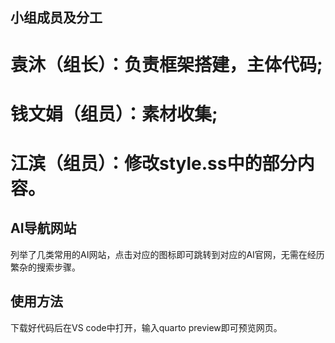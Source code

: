 ##  小组成员及分工
#  袁沐（组长）：负责框架搭建，主体代码;
#  钱文娟（组员）：素材收集;
#  江滨（组员）：修改style.ss中的部分内容。

##  AI导航网站
列举了几类常用的AI网站，点击对应的图标即可跳转到对应的AI官网，无需在经历繁杂的搜索步骤。

##  使用方法
下载好代码后在VS code中打开，输入quarto preview即可预览网页。

